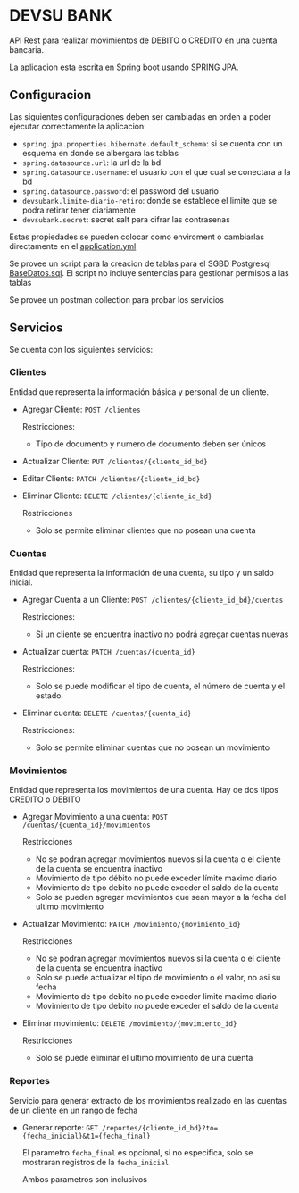 # DEVSU BANK


API Rest para realizar movimientos de DEBITO o CREDITO en una cuenta bancaria.

La aplicacion esta escrita en Spring boot usando SPRING JPA.

## Configuracion

Las siguientes configuraciones deben ser cambiadas en orden a poder ejecutar correctamente la aplicacion:

- `spring.jpa.properties.hibernate.default_schema`: si se cuenta con un esquema en donde se albergara las tablas
- `spring.datasource.url`: la url de la bd
- `spring.datasource.username`: el usuario con el que cual se conectara a la bd
- `spring.datasource.password`: el password del usuario
- `devsubank.limite-diario-retiro`: donde se establece el limite que se podra retirar tener diariamente
- `devsubank.secret`: secret salt para cifrar las contrasenas

Estas propiedades se pueden colocar como enviroment o cambiarlas directamente en el [application.yml](config/application.yaml)

Se provee un script para la creacion de tablas para el SGBD Postgresql [BaseDatos.sql](BaseDatos.sql). El script no incluye sentencias para gestionar permisos a las tablas

Se provee un postman collection para probar los servicios


## Servicios

Se cuenta con los siguientes servicios:

### Clientes

Entidad que representa la información básica y personal de un cliente.

- Agregar Cliente: `POST /clientes`
    
    Restricciones:
    
    - Tipo de documento y numero de documento deben ser únicos
- Actualizar Cliente: `PUT /clientes/{cliente_id_bd}`
- Editar Cliente: `PATCH /clientes/{cliente_id_bd}`
- Eliminar Cliente: `DELETE /clientes/{cliente_id_bd}`
    
    Restricciones
    
    - Solo se permite eliminar clientes que no posean una cuenta

### Cuentas

Entidad que representa la información de una cuenta, su tipo y un saldo inicial.

- Agregar Cuenta a un Cliente: `POST /clientes/{cliente_id_bd}/cuentas`
    
    Restricciones:
    
    - Si un cliente se encuentra inactivo no podrá agregar cuentas nuevas
- Actualizar cuenta: `PATCH /cuentas/{cuenta_id}`
    
    Restricciones:
    
    - Solo se puede modificar el tipo de cuenta, el número de cuenta y el estado.
- Eliminar cuenta: `DELETE /cuentas/{cuenta_id}`
    
    Restricciones:
    
    - Solo se permite eliminar cuentas que no posean un movimiento

### Movimientos

Entidad que representa los movimientos de una cuenta. Hay de dos tipos CREDITO o DEBITO

- Agregar Movimiento a una cuenta: `POST /cuentas/{cuenta_id}/movimientos`
    
    Restricciones
    
    - No se podran agregar movimientos nuevos si la cuenta o el cliente de la cuenta se encuentra inactivo
    - Movimiento de tipo débito no puede exceder límite maximo diario
    - Movimiento de tipo debito no puede exceder el saldo de la cuenta
    - Solo se pueden agregar movimientos que sean mayor a la fecha del ultimo movimiento
- Actualizar Movimiento: `PATCH /movimiento/{movimiento_id}`
    
    Restricciones
    
    - No se podran agregar movimientos nuevos si la cuenta o el cliente de la cuenta se encuentra inactivo
    - Solo se puede actualizar el tipo de movimiento o el valor, no asi su fecha
    - Movimiento de tipo debito no puede exceder limite maximo diario
    - Movimiento de tipo debito no puede exceder el saldo de la cuenta
- Eliminar movimiento: `DELETE /movimiento/{movimiento_id}`
    
    Restricciones
    
    - Solo se puede eliminar el ultimo movimiento de una cuenta

### Reportes

Servicio para generar extracto de los movimientos realizado en las cuentas de un cliente en un rango de fecha

- Generar reporte: `GET /reportes/{cliente_id_bd}?to={fecha_inicial}&t1={fecha_final}`
    
    El parametro `fecha_final` es opcional, si no especifica, solo se mostraran registros de la `fecha_inicial`
    
    Ambos parametros son inclusivos

#